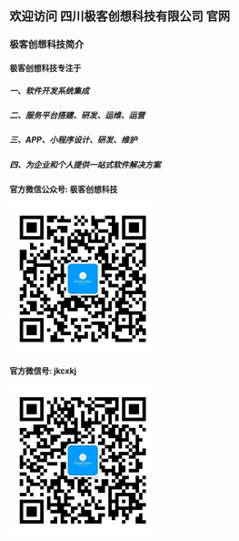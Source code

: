 ## 欢迎访问 四川极客创想科技有限公司 官网
### 极客创想科技简介
#### 极客创想科技专注于
##### 一、软件开发系统集成
##### 二、服务平台搭建、研发、运维、运营
##### 三、APP、小程序设计、研发、维护 
##### 四、为企业和个人提供一站式软件解决方案

#### 官方微信公众号: 极客创想科技
![极客创想科技](https://raw.githubusercontent.com/jkcx/jkcx.github.io/master/assets/img/jkcxkj-weixin-gzh.jpg)

#### 官方微信号: jkcxkj  
![官方微信号](https://raw.githubusercontent.com/jkcx/jkcx.github.io/master/assets/img/jkcxkj-weixin-258.jpg)
